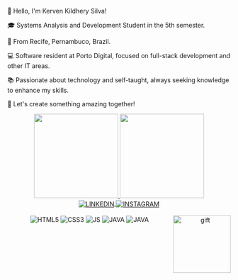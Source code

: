 👋 Hello, I'm Kerven Kildhery Silva!

🎓 Systems Analysis and Development Student in the 5th semester.

📍 From Recife, Pernambuco, Brazil.

💻 Software resident at Porto Digital, focused on full-stack development and other IT areas.

📚 Passionate about technology and self-taught, always seeking knowledge to enhance my skills.

🚀 Let's create something amazing together!




<div align="center">
<a href="https://github.com/kervven">
<img height="190em" src="https://github-readme-stats.vercel.app/api?username=kervven&show_icons=true&theme=tokyonight&include_all_commits=true&count_private=true"/>
<img height="190em" src="https://github-readme-stats.vercel.app/api/top-langs/?username=kervven&layout=compact&langs_count=20&theme=tokyonight"/>
</div>

<div align="center">
<a href="https://www.linkedin.com/in/kerven-kildhery">
<img align="center" alt="LINKEDIN" src="https://img.shields.io/badge/LinkedIn-0077B5?style=for-the-badge&logo=linkedin&logoColor=white"/>
</a>

<a href="https://www.instagram.com/kervven/">
<img align="center" alt="INSTAGRAM" src="https://img.shields.io/badge/Instagram-E4405F?style=for-the-badge&logo=instagram&logoColor=white"/>
</a>
</div>




<div align="center" style="display: inline_block"><br/>
<img align="center" alt="HTML5" src="https://img.shields.io/badge/HTML5-E34F26?style=for-the-badge&logo=html5&logoColor=white"/>
<img align="center" alt="CSS3" src="https://img.shields.io/badge/CSS3-1572B6?style=for-the-badge&logo=css3&logoColor=white"/>
<img align="center" alt="JS" src="https://img.shields.io/badge/JavaScript-F7DF1E?style=for-the-badge&logo=javascript&logoColor=black"/>
<img align="center" alt="JAVA" src="https://img.shields.io/badge/Java-DD0031?style=for-the-badge&logo=openjdk&logoColor=black"/>
<img align="center" alt="JAVA" src="https://img.shields.io/badge/PHP-6959CD?style=for-the-badge&logo=openjdk&logoColor=black"/>
<img align="right" height="130em" alt="gift" src="https://cdn.discordapp.com/attachments/775940076198297601/1124320480476811306/Design_sem_nome.gif"/>
</div>


<!---
kervven/kervven is a ✨ special ✨ repository because its `README.md` (this file) appears on your GitHub profile.
You can click the Preview link to take a look at your changes.
--->
